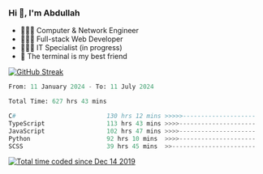 <h3>Hi 👋, I'm Abdullah</h3>

- 👷🏼‍♂️ Computer & Network Engineer
- 👨🏻‍💻 Full-stack Web Developer
- 👨🏻‍💻 IT Specialist (in progress)
- 🖤 The terminal is my best friend

[![GitHub Streak](https://streak-stats.demolab.com?user=al3bad&theme=transparent&date_format=j%20M%5B%20Y%5D)](https://git.io/streak-stats)

<!--START_SECTION:waka-->

```python
From: 11 January 2024 - To: 11 July 2024

Total Time: 627 hrs 43 mins

C#                         130 hrs 12 mins >>>>>--------------------   20.58 %
TypeScript                 113 hrs 43 mins >>>>---------------------   17.97 %
JavaScript                 102 hrs 47 mins >>>>---------------------   16.25 %
Python                     92 hrs 10 mins  >>>>---------------------   14.57 %
SCSS                       39 hrs 45 mins  >>-----------------------   06.28 %
```

<!--END_SECTION:waka-->

<p>
  <a href="https://wakatime.com/@ce2a2aac-0d6b-4d65-b864-8a4bcaf12967"><img src="https://wakatime.com/badge/user/ce2a2aac-0d6b-4d65-b864-8a4bcaf12967.svg" alt="Total time coded since Dec 14 2019" /></a>
</p>
